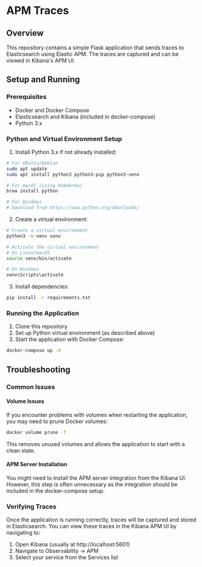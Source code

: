 # APM Traces

## Overview
This repository contains a simple Flask application that sends traces to Elasticsearch using Elastic APM. The traces are captured and can be viewed in Kibana's APM UI.

## Setup and Running

### Prerequisites
- Docker and Docker Compose
- Elasticsearch and Kibana (included in docker-compose)
- Python 3.x

### Python and Virtual Environment Setup

1. Install Python 3.x if not already installed:
```bash
# For Ubuntu/Debian
sudo apt update
sudo apt install python3 python3-pip python3-venv

# For macOS (using Homebrew)
brew install python

# For Windows
# Download from https://www.python.org/downloads/
```

2. Create a virtual environment:
```bash
# Create a virtual environment
python3 -m venv venv

# Activate the virtual environment
# On Linux/macOS
source venv/bin/activate

# On Windows
venv\Scripts\activate
```

3. Install dependencies:
```bash
pip install -r requirements.txt
```

### Running the Application

1. Clone this repository
2. Set up Python virtual environment (as described above)
3. Start the application with Docker Compose:
```bash
docker-compose up -d
```

## Troubleshooting

### Common Issues

#### Volume Issues
If you encounter problems with volumes when restarting the application, you may need to prune Docker volumes:

```bash
docker volume prune -f
```

This removes unused volumes and allows the application to start with a clean state.

#### APM Server Installation
You might need to install the APM server integration from the Kibana UI. However, this step is often unnecessary as the integration should be included in the docker-compose setup.

### Verifying Traces
Once the application is running correctly, traces will be captured and stored in Elasticsearch. You can view these traces in the Kibana APM UI by navigating to:

1. Open Kibana (usually at http://localhost:5601)
2. Navigate to Observability → APM
3. Select your service from the Services list
